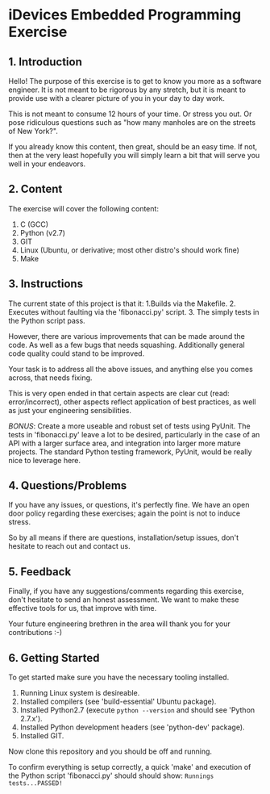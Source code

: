 # iDevices Embedded Programming Exercise

## 1. Introduction

Hello! The purpose of this exercise is to get to know you more as a software engineer. It is not meant to be rigorous by any stretch, but it is meant to provide use with a clearer picture of you in your day to day work.

This is not meant to consume 12 hours of your time. Or stress you out. Or pose ridiculous questions such as "how many manholes are on the streets of New York?".

If you already know this content, then great, should be an easy time. If not, then at the very least hopefully you will simply learn a bit that will serve you well in your endeavors.

## 2. Content

The exercise will cover the following content:
1. C (GCC)
2. Python (v2.7)
3. GIT
4. Linux (Ubuntu, or derivative; most other distro's should work fine)
5. Make

## 3. Instructions

The current state of this project is that it:
1.Builds via the Makefile.
2. Executes without faulting via the 'fibonacci.py' script.
3. The simply tests in the Python script pass.

However, there are various improvements that can be made around the code. As well as a few bugs that needs squashing. Additionally general code quality could stand to be improved.

Your task is to address all the above issues, and anything else you comes across, that needs fixing.

This is very open ended in that certain aspects are clear cut (read: error/incorrect), other aspects reflect application of best practices, as well as just your engineering sensibilities.

*BONUS*:  Create a more useable and robust set of tests using PyUnit. The tests in 'fibonacci.py' leave a lot to be desired, particularly in the case of an API with a larger surface area, and integration into larger more mature projects. The standard Python testing framework, PyUnit, would be really nice to leverage here.

## 4. Questions/Problems

If you have any issues, or questions, it's perfectly fine. We have an open door policy regarding these exercises; again the point is not to induce stress.

So by all means if there are questions, installation/setup issues, don't hesitate to reach out and contact us.

## 5. Feedback

Finally, if you have any suggestions/comments regarding this exercise, don't hesitate to send an honest assessment. We want to make these effective tools for us, that improve with time.

Your future engineering brethren in the area will thank you for your contributions :-)

## 6. Getting Started

To get started make sure you have the necessary tooling installed.

1. Running Linux system is desireable.
2. Installed compilers (see 'build-essential' Ubuntu package).
3. Installed Python2.7 (execute `python --version` and should see 'Python 2.7.x').
4. Installed Python development headers (see 'python-dev' package).
5. Installed GIT.

Now clone this repository and you should be off and running.

To confirm everything is setup correctly, a quick 'make' and execution of the Python script 'fibonacci.py' should should show:
`Runnings tests...PASSED!`
